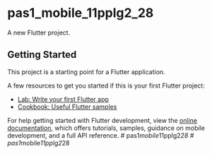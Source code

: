 # pas1_mobile_11pplg2_28

A new Flutter project.

## Getting Started

This project is a starting point for a Flutter application.

A few resources to get you started if this is your first Flutter project:

- [Lab: Write your first Flutter app](https://docs.flutter.dev/get-started/codelab)
- [Cookbook: Useful Flutter samples](https://docs.flutter.dev/cookbook)

For help getting started with Flutter development, view the
[online documentation](https://docs.flutter.dev/), which offers tutorials,
samples, guidance on mobile development, and a full API reference.
#   p a s 1 _ m o b i l e _ 1 1 p p l g 2 _ 2 8  
 #   p a s 1 _ m o b i l e _ 1 1 p p l g 2 _ 2 8  
 